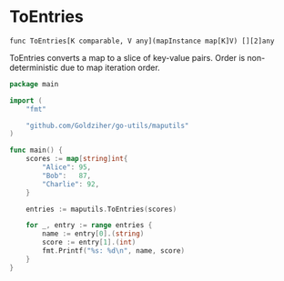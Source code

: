# ToEntries

`func ToEntries[K comparable, V any](mapInstance map[K]V) [][2]any`

ToEntries converts a map to a slice of key-value pairs. Order is non-deterministic due to map iteration order.

```go
package main

import (
	"fmt"

	"github.com/Goldziher/go-utils/maputils"
)

func main() {
	scores := map[string]int{
		"Alice": 95,
		"Bob":   87,
		"Charlie": 92,
	}

	entries := maputils.ToEntries(scores)

	for _, entry := range entries {
		name := entry[0].(string)
		score := entry[1].(int)
		fmt.Printf("%s: %d\n", name, score)
	}
}
```
